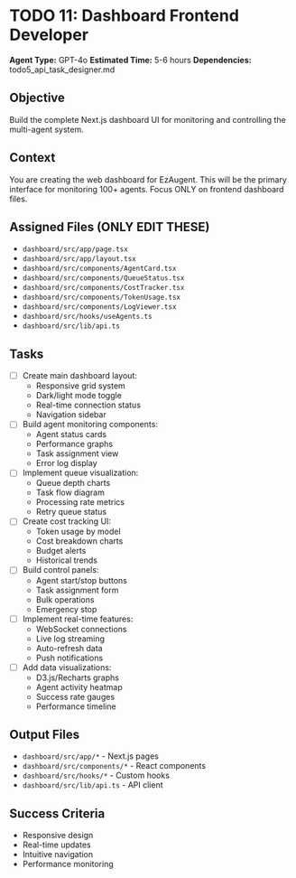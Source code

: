 # TODO 11: Dashboard Frontend Developer
**Agent Type:** GPT-4o
**Estimated Time:** 5-6 hours
**Dependencies:** todo5_api_task_designer.md

## Objective
Build the complete Next.js dashboard UI for monitoring and controlling the multi-agent system.

## Context
You are creating the web dashboard for EzAugent. This will be the primary interface for monitoring 100+ agents. Focus ONLY on frontend dashboard files.

## Assigned Files (ONLY EDIT THESE)
- `dashboard/src/app/page.tsx`
- `dashboard/src/app/layout.tsx`
- `dashboard/src/components/AgentCard.tsx`
- `dashboard/src/components/QueueStatus.tsx`
- `dashboard/src/components/CostTracker.tsx`
- `dashboard/src/components/TokenUsage.tsx`
- `dashboard/src/components/LogViewer.tsx`
- `dashboard/src/hooks/useAgents.ts`
- `dashboard/src/lib/api.ts`

## Tasks
- [ ] Create main dashboard layout:
  - Responsive grid system
  - Dark/light mode toggle
  - Real-time connection status
  - Navigation sidebar
- [ ] Build agent monitoring components:
  - Agent status cards
  - Performance graphs
  - Task assignment view
  - Error log display
- [ ] Implement queue visualization:
  - Queue depth charts
  - Task flow diagram
  - Processing rate metrics
  - Retry queue status
- [ ] Create cost tracking UI:
  - Token usage by model
  - Cost breakdown charts
  - Budget alerts
  - Historical trends
- [ ] Build control panels:
  - Agent start/stop buttons
  - Task assignment form
  - Bulk operations
  - Emergency stop
- [ ] Implement real-time features:
  - WebSocket connections
  - Live log streaming
  - Auto-refresh data
  - Push notifications
- [ ] Add data visualizations:
  - D3.js/Recharts graphs
  - Agent activity heatmap
  - Success rate gauges
  - Performance timeline

## Output Files
- `dashboard/src/app/*` - Next.js pages
- `dashboard/src/components/*` - React components
- `dashboard/src/hooks/*` - Custom hooks
- `dashboard/src/lib/api.ts` - API client

## Success Criteria
- Responsive design
- Real-time updates
- Intuitive navigation
- Performance monitoring